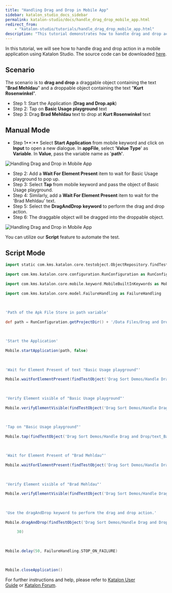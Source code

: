 ```yaml
---
title: "Handling Drag and Drop in Mobile App"
sidebar: katalon_studio_docs_sidebar
permalink: katalon-studio/docs/handle_drag_drop_mobile_app.html
redirect_from:
    - "katalon-studio/tutorials/handle_drag_drop_mobile_app.html"
description: "This tutorial demonstrates how to handle drag and drop action in a mobile application using Katalon Studio."
---
```

In this tutorial, we will see how to handle drag and drop action in a mobile application using Katalon Studio. The source code can be downloaded [here](https://github.com/katalon-studio/katalon-mobile-automation/blob/master/Data%20Files/Drag%20and%20Drop.apk).

Scenario
--------

The scenario is to **drag and drop** a draggable object containing the text "**Brad Mehldau**" and a droppable object containing the text "**Kurt Rosenwinkel**".

*   Step 1: Start the Application (**Drag and Drop.apk**)
*   Step 2: Tap on **Basic Usage playground** text
*   Step 3: Drag **Brad Mehldau** text to drop at **Kurt Rosenwinkel** text

Manual Mode
-----------

*   Step 1**:** Select **Start Application** from mobile keyword and click on **Input** to open a new dialogue. In **appFile**, select '**Value Type**' as **Variable**. In **Value**, pass the variable name as '**path'**.

![Handling Drag and Drop in Mobile App](https://github.com/katalon-studio/docs-images/raw/master/katalon-studio/tutorials/handle_drag_drop_mobile_app/Handling-Drag-and-Drop-in-Mobile-App.png)

*   Step 2: Add a **Wait For Element Present** item to wait for Basic Usage playground to pop up.
*   Step 3: Select **Tap** from mobile keyword and pass the object of Basic Usage playground.
*   Step 4: Similarly, add a **Wait For Element Present** item to wait for the 'Brad Mehldau' text.
*   Step 5: Select the **DragAndDrop** **keyword** to perform the drag and drop action.
*   Step 6: The draggable object will be dragged into the droppable object.

![Handling Drag and Drop in Mobile App](https://github.com/katalon-studio/docs-images/raw/master/katalon-studio/tutorials/handle_drag_drop_mobile_app/Handling-Drag-and-Drop-in-Mobile-App-6.png)

You can utilize our **Script** feature to automate the test.

Script Mode
-----------

```groovy
import static com.kms.katalon.core.testobject.ObjectRepository.findTestObject
 
import com.kms.katalon.core.configuration.RunConfiguration as RunConfiguration
 
import com.kms.katalon.core.mobile.keyword.MobileBuiltInKeywords as Mobile
 
import com.kms.katalon.core.model.FailureHandling as FailureHandling
 
 
 
'Path of the Apk File Store in path variable'
 
def path = RunConfiguration.getProjectDir() + '/Data Files/Drag and Drop.apk'
 
 
 
'Start the Application'
 
Mobile.startApplication(path, false)
 
 
 
'Wait for Element Present of text "Basic Usage playground"'
 
Mobile.waitForElementPresent(findTestObject('Drag Sort Demos/Handle Drag and Drop/text_Basic Usage playground'), 30)
 
 
 
'Verify Element visible of "Basic Usage playground"'
 
Mobile.verifyElementVisible(findTestObject('Drag Sort Demos/Handle Drag and Drop/text_Basic Usage playground'), 30)
 
 
 
'Tap on "Basic Usage playground"'
 
Mobile.tap(findTestObject('Drag Sort Demos/Handle Drag and Drop/text_Basic Usage playground'), 30)
 
 
 
'Wait for Element Present of "Brad Mehldau"'
 
Mobile.waitForElementPresent(findTestObject('Drag Sort Demos/Handle Drag and Drop/text_Brad Mehldau'), 30)
 
 
 
'Verify Element visible of "Brad Mehldau"'
 
Mobile.verifyElementVisible(findTestObject('Drag Sort Demos/Handle Drag and Drop/text_Brad Mehldau'), 30)
 
 
 
'Use the dragAndDrop keyword to perform the drag and drop action.'
 
Mobile.dragAndDrop(findTestObject('Drag Sort Demos/Handle Drag and Drop/text_Brad Mehldau'), findTestObject('Drag Sort Demos/Handle Drag and Drop/text_Kurt Rosenwinkel'),
 
     30)
 
 
 
Mobile.delay(50, FailureHandling.STOP_ON_FAILURE)
 
 
 
Mobile.closeApplication()

```

For further instructions and help, please refer to [Katalon User Guide](/x/oArR) or [Katalon Forum](https://forum.katalon.com/).